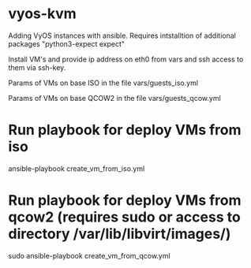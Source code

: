 # vyos-kvm
Adding VyOS instances with ansible. Requires intstalltion of additional packages "python3-expect expect"

Install VM's and provide ip address on eth0 from vars and ssh access to them via ssh-key.

Params of VMs on base ISO in the file vars/guests_iso.yml

Params of VMs on base QCOW2 in the file vars/guests_qcow.yml


# Run playbook for deploy VMs from iso
ansible-playbook create_vm_from_iso.yml

# Run playbook for deploy VMs from qcow2 (requires sudo or access to directory /var/lib/libvirt/images/)
sudo ansible-playbook create_vm_from_qcow.yml

